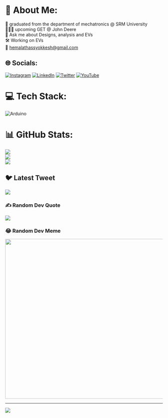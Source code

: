 # 💫 About Me:
📖 graduated from the department of mechatronics @ SRM University<br>👨🏻‍💻 upcoming GET @ John Deere <br>🦾 Ask me about Designs, analysis and EVs<br>🛠️ Working on EVs<br>📩 hemalathassyokkesh@gmail.com<br>


## 🌐 Socials:
[![Instagram](https://img.shields.io/badge/Instagram-%23E4405F.svg?logo=Instagram&logoColor=white)](https://instagram.com/https://www.instagram.com/yokkesh_saravanan/) [![LinkedIn](https://img.shields.io/badge/LinkedIn-%230077B5.svg?logo=linkedin&logoColor=white)](linkedin.com/in/yokkesh-saravanan-436b3a203) [![Twitter](https://img.shields.io/badge/Twitter-%231DA1F2.svg?logo=Twitter&logoColor=white)](https://twitter.com/https://twitter.com/Yokkesh7) [![YouTube](https://img.shields.io/badge/YouTube-%23FF0000.svg?logo=YouTube&logoColor=white)](https://youtube.com/@UCT3NDEPmLCmXL3o_ahdrBvQ) 

# 💻 Tech Stack:
![Arduino](https://img.shields.io/badge/-Arduino-00979D?style=for-the-badge&logo=Arduino&logoColor=white)
# 📊 GitHub Stats:
![](https://github-readme-stats.vercel.app/api?username=yokkesh&theme=merko&hide_border=false&include_all_commits=true&count_private=true)<br/>
![](https://github-readme-streak-stats.herokuapp.com/?user=yokkesh&theme=merko&hide_border=false)<br/>
![](https://github-readme-stats.vercel.app/api/top-langs/?username=yokkesh&theme=merko&hide_border=false&include_all_commits=true&count_private=true&layout=compact)

## 🐦 Latest Tweet
[![](https://gtce.itsvg.in/api?username=https://twitter.com/Yokkesh7)](https://github.com/VishwaGauravIn/github-twitter-card-embed)

### ✍️ Random Dev Quote
![](https://quotes-github-readme.vercel.app/api?type=vetical&theme=tokyonight)

### 😂 Random Dev Meme
<img src="https://rm.up.railway.app/" width="512px"/>

---
[![](https://visitcount.itsvg.in/api?id=yokkesh&icon=5&color=0)](https://visitcount.itsvg.in)

<!-- Proudly created with GPRM ( https://gprm.itsvg.in ) -->
